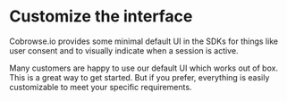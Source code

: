 # Customize the interface

Cobrowse.io provides some minimal default UI in the SDKs for things like user consent and to visually indicate when a session is active. 

Many customers are happy to use our default UI which works out of box. This is a great way to get started. But if you prefer, everything is easily customizable to meet your specific requirements.



